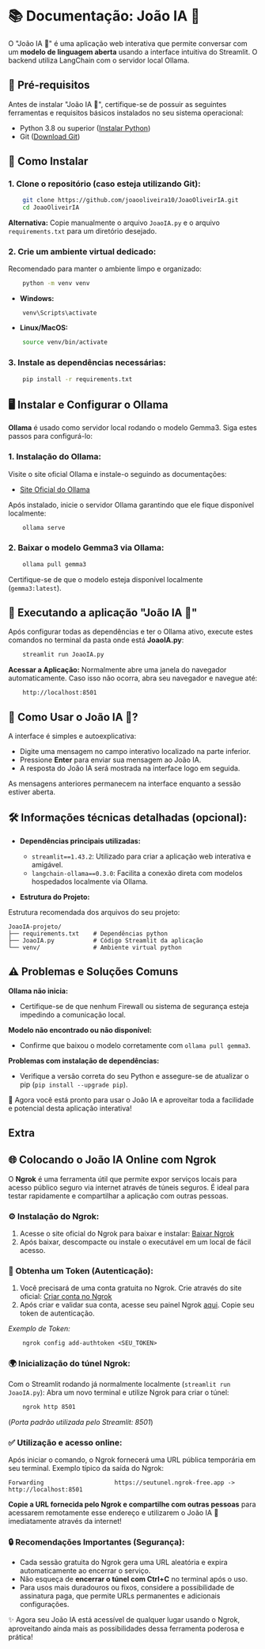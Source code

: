 # 📚 Documentação: João IA 🧠
O "João IA 🧠" é uma aplicação web interativa que permite conversar com um **modelo de linguagem aberta** usando a interface intuitiva do Streamlit. O backend utiliza LangChain com o servidor local Ollama.
## 📌 Pré-requisitos
Antes de instalar "João IA 🧠", certifique-se de possuir as seguintes ferramentas e requisitos básicos instalados no seu sistema operacional:
- Python 3.8 ou superior ([Instalar Python](https://www.python.org/downloads/))
- Git ([Download Git](https://git-scm.com/downloads))

## 🚀 Como Instalar
### 1. Clone o repositório (caso esteja utilizando Git):
``` bash
    git clone https://github.com/joaooliveira10/JoaoOliveirIA.git
    cd JoaoOliveirIA
```
**Alternativa:** Copie manualmente o arquivo `JoaoIA.py` e o arquivo `requirements.txt` para um diretório desejado.
### 2. Crie um ambiente virtual dedicado:
Recomendado para manter o ambiente limpo e organizado:
``` bash
    python -m venv venv
```
- **Windows:**
``` 
    venv\Scripts\activate
```
- **Linux/MacOS:**
``` sh
    source venv/bin/activate
```
### 3. Instale as dependências necessárias:
``` bash
    pip install -r requirements.txt
```
## 🖥 Instalar e Configurar o Ollama
**Ollama** é usado como servidor local rodando o modelo Gemma3. Siga estes passos para configurá-lo:
### 1. Instalação do Ollama:
Visite o site oficial Ollama e instale-o seguindo as documentações:
- [Site Oficial do Ollama](https://ollama.com/)

Após instalado, inicie o servidor Ollama garantindo que ele fique disponível localmente:
``` sh
    ollama serve
```
### 2. Baixar o modelo Gemma3 via Ollama:
``` bash
    ollama pull gemma3
```
Certifique-se de que o modelo esteja disponível localmente (`gemma3:latest`).
## 🚦 Executando a aplicação "João IA 🧠"
Após configurar todas as dependências e ter o Ollama ativo, execute estes comandos no terminal da pasta onde está **JoaoIA.py**:
``` bash 
    streamlit run JoaoIA.py
```
**Acessar a Aplicação:** Normalmente abre uma janela do navegador automaticamente. Caso isso não ocorra, abra seu navegador e navegue até:
``` 
    http://localhost:8501
```
## 📌 Como Usar o João IA 🧠?
A interface é simples e autoexplicativa:
- Digite uma mensagem no campo interativo localizado na parte inferior.
- Pressione **Enter** para enviar sua mensagem ao João IA.
- A resposta do João IA será mostrada na interface logo em seguida.

As mensagens anteriores permanecem na interface enquanto a sessão estiver aberta.
## 🛠 Informações técnicas detalhadas (opcional):
- **Dependências principais utilizadas:**
    - `streamlit==1.43.2`: Utilizado para criar a aplicação web interativa e amigável.
    - `langchain-ollama==0.3.0`: Facilita a conexão direta com modelos hospedados localmente via Ollama.

- **Estrutura do Projeto:**

Estrutura recomendada dos arquivos do seu projeto:
``` plaintext
JoaoIA-projeto/
├── requirements.txt    # Dependências python
├── JoaoIA.py           # Código Streamlit da aplicação
└── venv/               # Ambiente virtual python
```
## ⚠️ Problemas e Soluções Comuns
**Ollama não inicia:**
- Certifique-se de que nenhum Firewall ou sistema de segurança esteja impedindo a comunicação local.

**Modelo não encontrado ou não disponível:**
- Confirme que baixou o modelo corretamente com `ollama pull gemma3`.

**Problemas com instalação de dependências:**
- Verifique a versão correta do seu Python e assegure-se de atualizar o pip (`pip install --upgrade pip`).

🎉 Agora você está pronto para usar o João IA e aproveitar toda a facilidade e potencial desta aplicação interativa!

## Extra

## 🌐 Colocando o João IA Online com Ngrok
O **Ngrok** é uma ferramenta útil que permite expor serviços locais para acesso público seguro via internet através de túneis seguros. É ideal para testar rapidamente e compartilhar a aplicação com outras pessoas.
### ⚙️ Instalação do Ngrok:
1. Acesse o site oficial do Ngrok para baixar e instalar: [Baixar Ngrok](https://ngrok.com/download)
2. Após baixar, descompacte ou instale o executável em um local de fácil acesso.

### 🔑 Obtenha um Token (Autenticação):
1. Você precisará de uma conta gratuita no Ngrok. Crie através do site oficial: [Criar conta no Ngrok](https://dashboard.ngrok.com/signup)
2. Após criar e validar sua conta, acesse seu painel Ngrok [aqui](https://dashboard.ngrok.com/get-started/your-authtoken). Copie seu token de autenticação.

_Exemplo de Token:_
``` 
    ngrok config add-authtoken <SEU_TOKEN>
```
### 🌍 Inicialização do túnel Ngrok:
Com o Streamlit rodando já normalmente localmente (`streamlit run JoaoIA.py`):
Abra um novo terminal e utilize Ngrok para criar o túnel:
``` bash
    ngrok http 8501
```
(_Porta padrão utilizada pelo Streamlit: 8501_)
### ✅ Utilização e acesso online:
Após iniciar o comando, o Ngrok fornecerá uma URL pública temporária em seu terminal. Exemplo típico da saída do Ngrok:
``` 
Forwarding                    https://seutunel.ngrok-free.app -> http://localhost:8501
```
**Copie a URL fornecida pelo Ngrok e compartilhe com outras pessoas** para acessarem remotamente esse endereço e utilizarem o João IA 🧠 imediatamente através da internet!
### 🔒 Recomendações Importantes (Segurança):
- Cada sessão gratuita do Ngrok gera uma URL aleatória e expira automaticamente ao encerrar o serviço.
- Não esqueça de **encerrar o túnel com Ctrl+C** no terminal após o uso.
- Para usos mais duradouros ou fixos, considere a possibilidade de assinatura paga, que permite URLs permanentes e adicionais configurações.

✨ Agora seu João IA está acessível de qualquer lugar usando o Ngrok, aproveitando ainda mais as possibilidades dessa ferramenta poderosa e prática!

